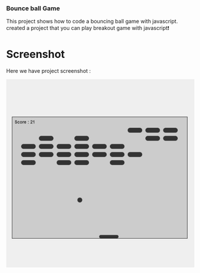 ### Bounce ball Game
 This project shows how to code a bouncing ball game with javascript.  created a project that you can play breakout game with javascript❗️

# Screenshot
Here we have project screenshot :

![screenshot](screenshot.jpg)

